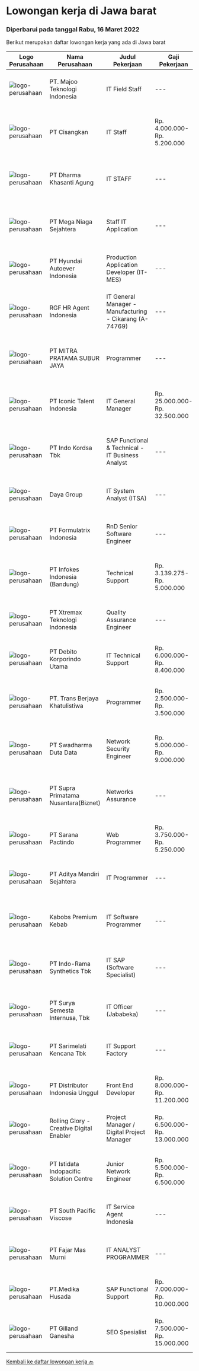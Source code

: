 
  # Lowongan kerja di Jawa barat

  ### Diperbarui pada tanggal Rabu, 16 Maret 2022

  Berikut merupakan daftar lowongan kerja yang ada di Jawa barat

  |Logo Perusahaan | Nama Perusahaan | Judul Pekerjaan | Gaji Pekerjaan | Lokasi | Deskripsi | Tanggal diunggah | Pranala |
  | -------------- | --------------- | --------------- | --------- | --------- | -------------- | ------- | ----------- |
  |![logo-perusahaan](https://image-service-cdn.seek.com.au/2a2c8a948d223cf92abbc34c9b4e6cee325386db/ee4dce1061f3f616224767ad58cb2fc751b8d2dc)|PT. Majoo Teknologi Indonesia|IT Field Staff|---|Karawang|Deskripsi Pekerjaan: Melakukan instalasi beserta pengaturan software dan hardware majoo. Memberikan edukasi (training) kepada staff / manager/ owner...|Selasa, 15 Maret 2022|https://www.jobstreet.co.id/id/job/it-field-staff-3820697?token=0~1a28b837-3003-45bb-947d-5f33c3df3da2&sectionRank=1&jobId=jobstreet-id-job-3820697|
|![logo-perusahaan](https://image-service-cdn.seek.com.au/e9ebc3582d9acb1a845aa7ac7c3d36881f331eb0/ee4dce1061f3f616224767ad58cb2fc751b8d2dc)|PT Cisangkan|IT Staff|Rp. 4.000.000-Rp. 5.200.000|Bandung|Kualifikasi: Usia maksimal 30 tahun Minimal memiliki pengalaman 1 tahun Pendidikan S1 Teknik Informatika (IT) / Manajemen Informatika / Sistem...|Senin, 14 Maret 2022|https://www.jobstreet.co.id/id/job/it-staff-3819704?token=0~1a28b837-3003-45bb-947d-5f33c3df3da2&sectionRank=2&jobId=jobstreet-id-job-3819704|
|![logo-perusahaan](https://image-service-cdn.seek.com.au/c219fdab557e433e9b317c5457f10519bd624589/ee4dce1061f3f616224767ad58cb2fc751b8d2dc)|PT Dharma Khasanti Agung|IT STAFF|---|Bogor|IT STAFFPassionate dalam mengelola Sistem informasi perusahaan, senang menjadi problem solver?Join IT STAFF di DKA Jika Anda:⦁	Senang dalam mendevelop...|Senin, 14 Maret 2022|https://www.jobstreet.co.id/id/job/it-staff-3819228?token=0~1a28b837-3003-45bb-947d-5f33c3df3da2&sectionRank=3&jobId=jobstreet-id-job-3819228|
|![logo-perusahaan](https://image-service-cdn.seek.com.au/8a8f8e9181c7cd596f744aa8aec595b85f641dc0/ee4dce1061f3f616224767ad58cb2fc751b8d2dc)|PT Mega Niaga Sejahtera|Staff IT Application|---|Bogor|Kualifikasi: S1 – Ilmu Komputer (Sistem Informasi, Teknik Informatika) Memiliki pengalaman min. 1 tahun dibidang IT Memiliki kemampuan programming...|Senin, 14 Maret 2022|https://www.jobstreet.co.id/id/job/staff-it-application-3820295?token=0~1a28b837-3003-45bb-947d-5f33c3df3da2&sectionRank=4&jobId=jobstreet-id-job-3820295|
|![logo-perusahaan](https://image-service-cdn.seek.com.au/6b27c1b5e1627dbb544ef316ebb60f2e612d82bc/ee4dce1061f3f616224767ad58cb2fc751b8d2dc)|PT Hyundai Autoever Indonesia|Production Application Developer (IT-MES)|---|Bekasi|Purpose of PositionResponsible of MES (Manufacture Execution System), configure required changes on system derived from changes to the process,...|Selasa, 15 Maret 2022|https://www.jobstreet.co.id/id/job/production-application-developer-it-mes-3822101?token=0~1a28b837-3003-45bb-947d-5f33c3df3da2&sectionRank=5&jobId=jobstreet-id-job-3822101|
|![logo-perusahaan](https://image-service-cdn.seek.com.au/d5868152525c083dcbedb1aa22a408e592bdf7d2/ee4dce1061f3f616224767ad58cb2fc751b8d2dc)|RGF HR Agent Indonesia|IT General Manager - Manufacturing - Cikarang (A-74769)|---|Cikarang|About The Company: The working venue is in Cikarang. Our client is a Japanese Manufacturing company. Currently, they are looking for IT General...|Senin, 14 Maret 2022|https://www.jobstreet.co.id/id/job/it-general-manager-manufacturing-cikarang-a-74769-3819223?token=0~1a28b837-3003-45bb-947d-5f33c3df3da2&sectionRank=6&jobId=jobstreet-id-job-3819223|
|![logo-perusahaan](https://image-service-cdn.seek.com.au/7b56f53a648d4de7d861b682978f841b240e1009/ee4dce1061f3f616224767ad58cb2fc751b8d2dc)|PT MITRA PRATAMA SUBUR JAYA|Programmer|---|Jawa Barat|Kandidat akan menjadi bagian dari tim IT yang saat ini lagi dikembangkan oleh perusahaanOleh karena itu membutuhkan kandidat dengan kualifikasi...|Selasa, 15 Maret 2022|https://www.jobstreet.co.id/id/job/programmer-3822192?token=0~1a28b837-3003-45bb-947d-5f33c3df3da2&sectionRank=7&jobId=jobstreet-id-job-3822192|
|![logo-perusahaan](https://image-service-cdn.seek.com.au/f5b5f929f9bdb5a01fc793ad27c3e2d43ee966b9/ee4dce1061f3f616224767ad58cb2fc751b8d2dc)|PT Iconic Talent Indonesia|IT General Manager|Rp. 25.000.000-Rp. 32.500.000|Jawa Barat|Requirements: Candidate must possess at least a Bachelor's Degree, Computer Science/Information Technology, Engineering (Computer/Telecommunication)...|Minggu, 13 Maret 2022|https://www.jobstreet.co.id/id/job/it-general-manager-3818730?token=0~1a28b837-3003-45bb-947d-5f33c3df3da2&sectionRank=8&jobId=jobstreet-id-job-3818730|
|![logo-perusahaan](https://image-service-cdn.seek.com.au/2edb1a76a77d108802f818569091386caf294b49/ee4dce1061f3f616224767ad58cb2fc751b8d2dc)|PT Indo Kordsa Tbk|SAP Functional & Technical - IT Business Analyst|---|Citeureup|Job Requirements Bachelor’s and/or Master’s degree in Computer Science, Computer Engineering or related technical discipline. 3+ years of professional...|Selasa, 15 Maret 2022|https://www.jobstreet.co.id/id/job/sap-functional-technical-it-business-analyst-3821868?token=0~1a28b837-3003-45bb-947d-5f33c3df3da2&sectionRank=9&jobId=jobstreet-id-job-3821868|
|![logo-perusahaan](https://image-service-cdn.seek.com.au/11d1feaaca86a03829ce5fcb031012cc1c947e39/ee4dce1061f3f616224767ad58cb2fc751b8d2dc)|Daya Group|IT System Analyst (ITSA)|---|Jawa Barat|Candidate must possess at least Bachelor's Degree in Engineering (Computer/Telecommunication) or equivalent. At least minimum 4 years of working...|Senin, 14 Maret 2022|https://www.jobstreet.co.id/id/job/it-system-analyst-itsa-3820276?token=0~1a28b837-3003-45bb-947d-5f33c3df3da2&sectionRank=10&jobId=jobstreet-id-job-3820276|
|![logo-perusahaan](https://image-service-cdn.seek.com.au/3fe11e0a9e6ce117e7b36170e1750cf68c13eaba/ee4dce1061f3f616224767ad58cb2fc751b8d2dc)|PT Formulatrix Indonesia|RnD Senior Software Engineer|---|Salatiga|Job Responsibilities: Design, develop, and improve robotic systems software from the ground up. Use your R&amp;D skills to create prototypes which...|Selasa, 15 Maret 2022|https://www.jobstreet.co.id/id/job/rnd-senior-software-engineer-3821852?token=0~1a28b837-3003-45bb-947d-5f33c3df3da2&sectionRank=11&jobId=jobstreet-id-job-3821852|
|![logo-perusahaan](https://image-service-cdn.seek.com.au/f33dadf07c07e262870836f1e10f8e7aeeaaee73/ee4dce1061f3f616224767ad58cb2fc751b8d2dc)|PT Infokes Indonesia (Bandung)|Technical Support|Rp. 3.139.275-Rp. 5.000.000|Bandung|Melakukan installasi ubuntu / CentOS Melakukan dan Mendokumentasikan UAT (User Acceptance Test) Melakukan update manual book untuk seluruh produk...|Selasa, 15 Maret 2022|https://www.jobstreet.co.id/id/job/technical-support-3820691?token=0~1a28b837-3003-45bb-947d-5f33c3df3da2&sectionRank=12&jobId=jobstreet-id-job-3820691|
|![logo-perusahaan](https://image-service-cdn.seek.com.au/ce74a79d8ea261e54cdae65dc8035221535675cf/ee4dce1061f3f616224767ad58cb2fc751b8d2dc)|PT Xtremax Teknologi Indonesia|Quality Assurance Engineer|---|Bandung|As a Quality Assurance professional, you are tasked with the mission of validating the work that was done by your team. You are responsible for...|Selasa, 15 Maret 2022|https://www.jobstreet.co.id/id/job/quality-assurance-engineer-3822018?token=0~1a28b837-3003-45bb-947d-5f33c3df3da2&sectionRank=13&jobId=jobstreet-id-job-3822018|
|![logo-perusahaan](https://image-service-cdn.seek.com.au/06c5f455483b29e4428252530c99cbb3ca6c3a63/ee4dce1061f3f616224767ad58cb2fc751b8d2dc)|PT Debito Korporindo Utama|IT Technical Support|Rp. 6.000.000-Rp. 8.400.000|Depok|Responsibilities Provide initial problem, determination to the standard application, and assist end-users to determine whether a problem is on...|Jumat, 11 Maret 2022|https://www.jobstreet.co.id/id/job/it-technical-support-3817454?token=0~1a28b837-3003-45bb-947d-5f33c3df3da2&sectionRank=14&jobId=jobstreet-id-job-3817454|
|![logo-perusahaan](https://image-service-cdn.seek.com.au/ddfe13bedc462ca8755947ad443db662ee1f74eb/ee4dce1061f3f616224767ad58cb2fc751b8d2dc)|PT. Trans Berjaya Khatulistiwa|Programmer|Rp. 2.500.000-Rp. 3.500.000|Cimahi|Menguasai bahasa pemrograman PHP, Mysql, HTML, CSS, Javascript Memahami OOP, Bootstrap, JQuery Paham menggunakan framework Laravel Memiliki motivasi...|Senin, 14 Maret 2022|https://www.jobstreet.co.id/id/job/programmer-3819803?token=0~1a28b837-3003-45bb-947d-5f33c3df3da2&sectionRank=15&jobId=jobstreet-id-job-3819803|
|![logo-perusahaan](https://image-service-cdn.seek.com.au/e55e3708620a7ff5e7da329d1725ee01ed113417/ee4dce1061f3f616224767ad58cb2fc751b8d2dc)|PT Swadharma Duta Data|Network Security Engineer|Rp. 5.000.000-Rp. 9.000.000|Jakarta Raya|S1 Teknik (Komputer/Informatika). Waktu kerja Shift (sesuai dengan jadwal yang ditentukan) Bersedia ditempatkan di Jakarta dan luar kota (Palembang)...|Senin, 14 Maret 2022|https://www.jobstreet.co.id/id/job/network-security-engineer-3820231?token=0~1a28b837-3003-45bb-947d-5f33c3df3da2&sectionRank=16&jobId=jobstreet-id-job-3820231|
|![logo-perusahaan](https://image-service-cdn.seek.com.au/1033d36f751f076cfdd637ed0acbcbf8508866ec/ee4dce1061f3f616224767ad58cb2fc751b8d2dc)|PT Supra Primatama Nusantara(Biznet)|Networks Assurance|---|Bandung|Tanggung Jawab:  Melakukan Audit &amp; Commissioning jaringan Fiber Optic (FTTx GPON, and Metro Ethernet) Memastikan pembangunan jaringan fiber optik...|Rabu, 16 Maret 2022|https://www.jobstreet.co.id/id/job/networks-assurance-3822382?token=0~1a28b837-3003-45bb-947d-5f33c3df3da2&sectionRank=17&jobId=jobstreet-id-job-3822382|
|![logo-perusahaan](https://image-service-cdn.seek.com.au/98982338245954acade7338ecccff8adaf4bc449/ee4dce1061f3f616224767ad58cb2fc751b8d2dc)|PT Sarana Pactindo|Web Programmer|Rp. 3.750.000-Rp. 5.250.000|Bandung|Candidate must possess at least Diploma in Computer Science/Information Technology or equivalent. At least 1 Year(s) of working experience in the...|Senin, 14 Maret 2022|https://www.jobstreet.co.id/id/job/web-programmer-3819137?token=0~1a28b837-3003-45bb-947d-5f33c3df3da2&sectionRank=18&jobId=jobstreet-id-job-3819137|
|![logo-perusahaan](https://image-service-cdn.seek.com.au/78af9044461801b694743c76d10e7051cef5c0d0/ee4dce1061f3f616224767ad58cb2fc751b8d2dc)|PT Aditya Mandiri Sejahtera|IT Programmer|---|Depok|Qualification : Maximum 32 years old Candidate must at least Associate's Degree in IT Major or related major At least 1 years experience Heaving...|Minggu, 13 Maret 2022|https://www.jobstreet.co.id/id/job/it-programmer-3808371?token=0~1a28b837-3003-45bb-947d-5f33c3df3da2&sectionRank=19&jobId=jobstreet-id-job-3808371|
|![logo-perusahaan](https://image-service-cdn.seek.com.au/078f18cc282ec05acc50e84995109c7012f8c9ba/ee4dce1061f3f616224767ad58cb2fc751b8d2dc)|Kabobs Premium Kebab|IT Software Programmer|---|Bandung|Pendidikan minimal D3 Teknik Informatika/Sistem Informasi/Ilmu Komputer/sejenis Pengalaman minimal 2 tahun sebagai Programmer Kemampuan yang harus...|Minggu, 13 Maret 2022|https://www.jobstreet.co.id/id/job/it-software-programmer-3818792?token=0~1a28b837-3003-45bb-947d-5f33c3df3da2&sectionRank=20&jobId=jobstreet-id-job-3818792|
|![logo-perusahaan](https://image-service-cdn.seek.com.au/111c547d1a72c72834036def0e7e00b335577daf/ee4dce1061f3f616224767ad58cb2fc751b8d2dc)|PT Indo-Rama Synthetics Tbk|IT SAP (Software Specialist)|---|Jawa Barat|Job Responsibilities : Coordinating with Corportae Team for implementation SAP S4/HANA at plant.  Integration of SAP S4/HANA with Plant...|Minggu, 13 Maret 2022|https://www.jobstreet.co.id/id/job/it-sap-software-specialist-3808269?token=0~1a28b837-3003-45bb-947d-5f33c3df3da2&sectionRank=21&jobId=jobstreet-id-job-3808269|
|![logo-perusahaan](https://image-service-cdn.seek.com.au/3686f82f3069dcbc44da57e6e90cf98aba720043/ee4dce1061f3f616224767ad58cb2fc751b8d2dc)|PT Surya Semesta Internusa, Tbk|IT Officer (Jababeka)|---|Jawa Barat|Job Description: Ensure all computer devices such as servers, PABX, printers, scanners and other IT devices can be used and work properly Ensure that...|Jumat, 11 Maret 2022|https://www.jobstreet.co.id/id/job/it-officer-jababeka-3817848?token=0~1a28b837-3003-45bb-947d-5f33c3df3da2&sectionRank=22&jobId=jobstreet-id-job-3817848|
|![logo-perusahaan](https://image-service-cdn.seek.com.au/c3b7ba6190e22e5e4fdbef2273440da00322a6cc/ee4dce1061f3f616224767ad58cb2fc751b8d2dc)|PT Sarimelati Kencana Tbk|IT Support Factory|---|Cikarang|Job Descripstions : Installing and configuring computer hardware, software, systems, networks, printers, and scanners. Developing and maintaining...|Kamis, 10 Maret 2022|https://www.jobstreet.co.id/id/job/it-support-factory-3816609?token=0~1a28b837-3003-45bb-947d-5f33c3df3da2&sectionRank=23&jobId=jobstreet-id-job-3816609|
|![logo-perusahaan](https://image-service-cdn.seek.com.au/76b5a9c93d761c0114d48531959b4b9bc7658c2a/ee4dce1061f3f616224767ad58cb2fc751b8d2dc)|PT Distributor  Indonesia Unggul|Front End Developer|Rp. 8.000.000-Rp. 11.200.000|Bandung|Requirements Experienced with React, JavaScript, Typescript for at least 2 years. Have knowledge with building new react.js module. Have knowledge...|Selasa, 15 Maret 2022|https://www.jobstreet.co.id/id/job/front-end-developer-3821158?token=0~1a28b837-3003-45bb-947d-5f33c3df3da2&sectionRank=24&jobId=jobstreet-id-job-3821158|
|![logo-perusahaan](https://image-service-cdn.seek.com.au/102dca1c75fb558e6532d8df396235b956dd0e8e/ee4dce1061f3f616224767ad58cb2fc751b8d2dc)|Rolling Glory - Creative Digital Enabler|Project Manager / Digital Project Manager|Rp. 6.500.000-Rp. 13.000.000|Jakarta Raya|Rolling Glory is looking for a Project Manager role, who:  has experience in managing digital project and team to make sure the result is delivered in...|Selasa, 15 Maret 2022|https://www.jobstreet.co.id/id/job/project-manager-digital-project-manager-3821382?token=0~1a28b837-3003-45bb-947d-5f33c3df3da2&sectionRank=25&jobId=jobstreet-id-job-3821382|
|![logo-perusahaan](https://image-service-cdn.seek.com.au/d1bf0b6796507252bc7fdbbc608c29fe8470c521/ee4dce1061f3f616224767ad58cb2fc751b8d2dc)|PT Istidata Indopacific Solution Centre|Junior Network Engineer|Rp. 5.500.000-Rp. 6.500.000|Jawa Barat|Tugas dan Tanggung Jawab: Pembuatan RAB (Rencana Anggaran Biaya) untuk instalasi atau re-layout jaringan data sesuai kebutuhan perusahaan setiap...|Minggu, 13 Maret 2022|https://www.jobstreet.co.id/id/job/junior-network-engineer-3818702?token=0~1a28b837-3003-45bb-947d-5f33c3df3da2&sectionRank=26&jobId=jobstreet-id-job-3818702|
|![logo-perusahaan](https://image-service-cdn.seek.com.au/fee1cf4c1f7cc197464b67715f5ac1b1499e012c/ee4dce1061f3f616224767ad58cb2fc751b8d2dc)|PT South Pacific Viscose|IT Service Agent Indonesia|---|Purwakarta|Responsibilities: Work closely with head of IT SPV to aid the planning, development and execution of various company programs and initiatives...|Jumat, 11 Maret 2022|https://www.jobstreet.co.id/id/job/it-service-agent-indonesia-3817449?token=0~1a28b837-3003-45bb-947d-5f33c3df3da2&sectionRank=27&jobId=jobstreet-id-job-3817449|
|![logo-perusahaan](https://image-service-cdn.seek.com.au/da4c9f7c157e941d2394c593812396125f5748bf/ee4dce1061f3f616224767ad58cb2fc751b8d2dc)|PT Fajar Mas Murni|IT ANALYST PROGRAMMER|---|Bekasi|Deskripsi PekerjaanKUALIFIKASI : Pendidikan minimal S1 ilmu komputer/Teknologi Informasi atau setara. Pengalaman minimal 2 tahun di bidang yang sama...|Jumat, 11 Maret 2022|https://www.jobstreet.co.id/id/job/it-analyst-programmer-3807321?token=0~1a28b837-3003-45bb-947d-5f33c3df3da2&sectionRank=28&jobId=jobstreet-id-job-3807321|
|![logo-perusahaan](https://image-service-cdn.seek.com.au/a8041443dfd9faa658ba73fe515ea77cc9712eca/ee4dce1061f3f616224767ad58cb2fc751b8d2dc)|PT.Medika Husada|SAP Functional Support|Rp. 7.000.000-Rp. 10.000.000|Karawang|Job Description : Analyze SAP incidents raised by users , perform root cause analysis and investigate solutions. Inform users and/or first level...|Senin, 14 Maret 2022|https://www.jobstreet.co.id/id/job/sap-functional-support-3819101?token=0~1a28b837-3003-45bb-947d-5f33c3df3da2&sectionRank=29&jobId=jobstreet-id-job-3819101|
|![logo-perusahaan](https://image-service-cdn.seek.com.au/280758ac48fcd3d26cc979560823613cf245d12f/ee4dce1061f3f616224767ad58cb2fc751b8d2dc)|PT Gilland Ganesha|SEO Spesialist|Rp. 7.500.000-Rp. 15.000.000|Cibinong|Mengatur strategi konten Membuat laporan berupa statistik Memastikan website dioptimasi dengan sempurna Analisis sistem Mempertahankan serta...|Senin, 14 Maret 2022|https://www.jobstreet.co.id/id/job/seo-spesialist-3814405?token=0~1a28b837-3003-45bb-947d-5f33c3df3da2&sectionRank=30&jobId=jobstreet-id-job-3814405|


  [Kembali ke daftar lowongan kerja 🔙](../README.md#daftar-lowongan-kerja)
  